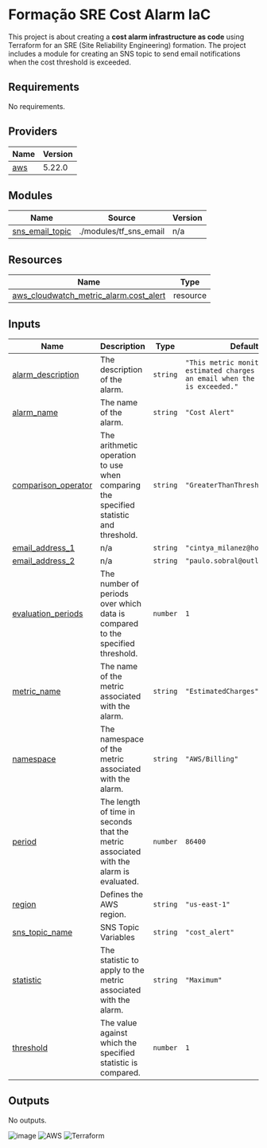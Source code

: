 # Formação SRE Cost Alarm IaC

This project is about creating a **cost alarm infrastructure as code** using Terraform for an SRE (Site Reliability Engineering) formation. The project includes a module for creating an SNS topic to send email notifications when the cost threshold is exceeded.

## Requirements

No requirements.

## Providers

| Name | Version |
|------|---------|
| <a name="provider_aws"></a> [aws](#provider\_aws) | 5.22.0 |

## Modules

| Name | Source | Version |
|------|--------|---------|
| <a name="module_sns_email_topic"></a> [sns\_email\_topic](#module\_sns\_email\_topic) | ./modules/tf_sns_email | n/a |

## Resources

| Name | Type |
|------|------|
| [aws_cloudwatch_metric_alarm.cost_alert](https://registry.terraform.io/providers/hashicorp/aws/latest/docs/resources/cloudwatch_metric_alarm) | resource |

## Inputs

| Name | Description | Type | Default | Required |
|------|-------------|------|---------|:--------:|
| <a name="input_alarm_description"></a> [alarm\_description](#input\_alarm\_description) | The description of the alarm. | `string` | `"This metric monitors estimated charges and sends an email when the threshold is exceeded."` | no |
| <a name="input_alarm_name"></a> [alarm\_name](#input\_alarm\_name) | The name of the alarm. | `string` | `"Cost Alert"` | no |
| <a name="input_comparison_operator"></a> [comparison\_operator](#input\_comparison\_operator) | The arithmetic operation to use when comparing the specified statistic and threshold. | `string` | `"GreaterThanThreshold"` | no |
| <a name="input_email_address_1"></a> [email\_address\_1](#input\_email\_address\_1) | n/a | `string` | `"cintya_milanez@hotmail.com"` | no |
| <a name="input_email_address_2"></a> [email\_address\_2](#input\_email\_address\_2) | n/a | `string` | `"paulo.sobral@outlook.com.br"` | no |
| <a name="input_evaluation_periods"></a> [evaluation\_periods](#input\_evaluation\_periods) | The number of periods over which data is compared to the specified threshold. | `number` | `1` | no |
| <a name="input_metric_name"></a> [metric\_name](#input\_metric\_name) | The name of the metric associated with the alarm. | `string` | `"EstimatedCharges"` | no |
| <a name="input_namespace"></a> [namespace](#input\_namespace) | The namespace of the metric associated with the alarm. | `string` | `"AWS/Billing"` | no |
| <a name="input_period"></a> [period](#input\_period) | The length of time in seconds that the metric associated with the alarm is evaluated. | `number` | `86400` | no |
| <a name="input_region"></a> [region](#input\_region) | Defines the AWS region. | `string` | `"us-east-1"` | no |
| <a name="input_sns_topic_name"></a> [sns\_topic\_name](#input\_sns\_topic\_name) | SNS Topic Variables | `string` | `"cost_alert"` | no |
| <a name="input_statistic"></a> [statistic](#input\_statistic) | The statistic to apply to the metric associated with the alarm. | `string` | `"Maximum"` | no |
| <a name="input_threshold"></a> [threshold](#input\_threshold) | The value against which the specified statistic is compared. | `number` | `1` | no |

## Outputs

No outputs.

![image](https://img.shields.io/badge/GitHub-100000?style=for-the-badge&logo=github&logoColor=white) ![AWS](https://img.shields.io/badge/AWS-%23FF9900.svg?style=for-the-badge&logo=amazon-aws&logoColor=white) ![Terraform](https://img.shields.io/badge/terraform-%235835CC.svg?style=for-the-badge&logo=terraform&logoColor=white)